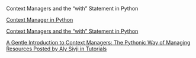 Context Managers and the “with” Statement in Python



[Context Manager in Python](https://www.geeksforgeeks.org/context-manager-in-python/)

[Context Managers and the “with” Statement in Python](https://dbader.org/blog/python-context-managers-and-with-statement)

[A Gentle Introduction to Context Managers: The Pythonic Way of Managing Resources
Posted by Aly Sivji in Tutorials](https://alysivji.github.io/managing-resources-with-context-managers-pythonic.html)
